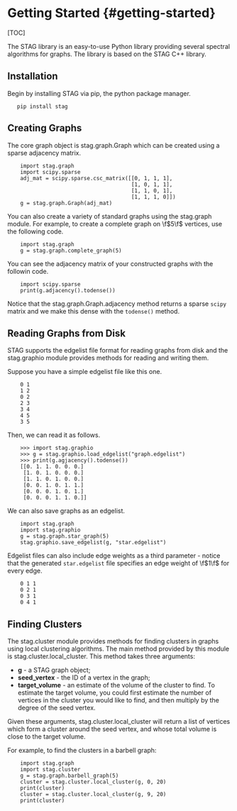 Getting Started {#getting-started}
===============

[TOC]

The STAG library is an easy-to-use Python library providing several spectral
algorithms for graphs.
The library is based on the STAG C++ library.

Installation
------------
Begin by installing STAG via pip, the python package manager.

~~~~~~~{bash}
   pip install stag
~~~~~~~

Creating Graphs
---------------
The core graph object is stag.graph.Graph which can be created using
a sparse adjacency matrix.

~~~~~~{python}
    import stag.graph
    import scipy.sparse
    adj_mat = scipy.sparse.csc_matrix([[0, 1, 1, 1],
                                       [1, 0, 1, 1],
                                       [1, 1, 0, 1],
                                       [1, 1, 1, 0]])
    g = stag.graph.Graph(adj_mat)
~~~~~~

You can also create a variety of standard graphs using the stag.graph module.
For example, to create a complete graph on \f$5\f$ vertices, use the following
code.

~~~~~~{python}
    import stag.graph
    g = stag.graph.complete_graph(5)
~~~~~~

You can see the adjacency matrix of your constructed graphs with the followin
code.

~~~~~~{python}
    import scipy.sparse
    print(g.adjacency().todense())
~~~~~~

Notice that the stag.graph.Graph.adjacency method returns a sparse ``scipy``
matrix and we make this dense with the ``todense()`` method.

Reading Graphs from Disk
------------------------

STAG supports the edgelist file format for reading graphs from disk and the
stag.graphio module provides methods for reading and writing them.

Suppose you have a simple edgelist file like this one.

~~~~~~~
    0 1
    1 2
    0 2
    2 3
    3 4
    4 5
    3 5
~~~~~~~

Then, we can read it as follows.

~~~~~~{python}
    >>> import stag.graphio
    >>> g = stag.graphio.load_edgelist("graph.edgelist")
    >>> print(g.agjacency().todense())
    [[0. 1. 1. 0. 0. 0.]
     [1. 0. 1. 0. 0. 0.]
     [1. 1. 0. 1. 0. 0.]
     [0. 0. 1. 0. 1. 1.]
     [0. 0. 0. 1. 0. 1.]
     [0. 0. 0. 1. 1. 0.]]
~~~~~~

We can also save graphs as an edgelist.

~~~~~~{python}
    import stag.graph
    import stag.graphio
    g = stag.graph.star_graph(5)
    stag.graphio.save_edgelist(g, "star.edgelist")
~~~~~~

Edgelist files can also include edge weights as a third parameter - notice that
the generated ``star.edgelist`` file specifies an edge weight of \f$1\f$ for
every edge.

~~~~~~
    0 1 1
    0 2 1
    0 3 1
    0 4 1
~~~~~~

Finding Clusters
----------------

The stag.cluster module provides methods for finding clusters in graphs
using local clustering algorithms.
The main method provided by this module is stag.cluster.local_cluster.
This method takes three arguments:

- **g** - a STAG graph object;
- **seed_vertex** - the ID of a vertex in the graph;
- **target_volume** - an estimate of the volume of the cluster to find.
  To estimate the target volume, you could first estimate the number of vertices
  in the cluster you would like to find, and then multiply by the degree of the
  seed vertex.

Given these arguments, stag.cluster.local_cluster will return a list
of vertices which form a cluster around the seed vertex, and whose total volume
is close to the target volume.

For example, to find the clusters in a barbell graph:

~~~~~~{python}
    import stag.graph
    import stag.cluster
    g = stag.graph.barbell_graph(5)
    cluster = stag.cluster.local_cluster(g, 0, 20)
    print(cluster)
    cluster = stag.cluster.local_cluster(g, 9, 20)
    print(cluster)
~~~~~~

